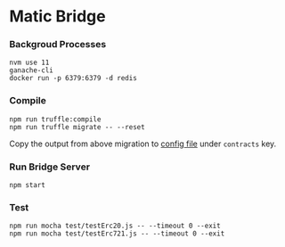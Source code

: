 # Matic Bridge

### Backgroud Processes
```
nvm use 11
ganache-cli
docker run -p 6379:6379 -d redis
```

### Compile
```
npm run truffle:compile
npm run truffle migrate -- --reset
```
Copy the output from above migration to [config file](./config/default.json) under `contracts` key.

### Run Bridge Server
```
npm start
```

### Test
```
npm run mocha test/testErc20.js -- --timeout 0 --exit
npm run mocha test/testErc721.js -- --timeout 0 --exit
```
